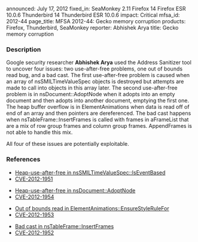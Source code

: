 announced: July 17, 2012
fixed_in: SeaMonkey 2.11
          Firefox 14
          Firefox ESR 10.0.6
          Thunderbird 14
          Thunderbird ESR 10.0.6
impact: Critical
mfsa_id: 2012-44
page_title: MFSA 2012-44: Gecko memory corruption
products: Firefox, Thunderbird, SeaMonkey
reporter: Abhishek Arya
title: Gecko memory corruption

<h3>Description</h3>

<p>Google security researcher <strong>Abhishek Arya</strong> used the Address
Sanitizer tool to uncover four issues: two use-after-free problems, one out of
bounds read bug, and a bad cast. The first use-after-free problem is caused
when an array of nsSMILTimeValueSpec objects is destroyed but attempts are made
to call into objects in this array later. The second use-after-free problem is
in nsDocument::AdoptNode when it adopts into an empty document and then adopts
into another document, emptying the first one. The heap buffer overflow is in
ElementAnimations when data is read off of end of an array and then pointers are
dereferenced. The bad cast happens when nsTableFrame::InsertFrames is called
with frames in aFrameList that are a mix of row group frames and column group
frames. AppendFrames is not able to handle this mix.</p>

<p>All four of these issues are potentially exploitable.
</p>


<h3>References</h3>

<ul>
  <li><a href="https://bugzilla.mozilla.org/show_bug.cgi?id=752902">
      Heap-use-after-free in nsSMILTimeValueSpec::IsEventBased</a></li> 
  <li><a href="http://cve.mitre.org/cgi-bin/cvename.cgi?name=CVE-2012-1951" class="ex-ref">CVE-2012-1951</a></li>
</ul>

<ul>
  <li><a href="https://bugzilla.mozilla.org/show_bug.cgi?id=765139">
      Heap-use-after-free in nsDocument::AdoptNode</a></li>
  <li><a href="http://cve.mitre.org/cgi-bin/cvename.cgi?name=CVE-2012-1954" class="ex-ref">CVE-2012-1954</a></li>
</ul>

<ul>
  <li><a href="https://bugzilla.mozilla.org/show_bug.cgi?id=765218">
      Out of bounds read in ElementAnimations::EnsureStyleRuleFor</a></li>
  <li><a href="http://cve.mitre.org/cgi-bin/cvename.cgi?name=CVE-2012-1953" class="ex-ref">CVE-2012-1953</a></li>
</ul>

<ul>
  <li><a href="https://bugzilla.mozilla.org/show_bug.cgi?id=759249">
      Bad cast in nsTableFrame::InsertFrames</a></li>
  <li><a href="http://cve.mitre.org/cgi-bin/cvename.cgi?name=CVE-2012-1952" class="ex-ref">CVE-2012-1952</a></li>
</ul>


